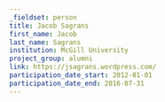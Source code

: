 ```yaml
---
_fieldset: person
title: Jacob Sagrans
first_name: Jacob
last_name: Sagrans
institution: McGill University
project_group: alumni
link: https://jsagrans.wordpress.com/
participation_date_start: 2012-01-01
participation_date_end: 2016-07-31
---
```

